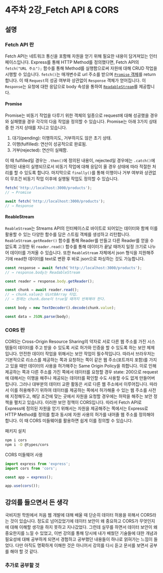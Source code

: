 # 4주차 2강_Fetch API & CORS

## 설명

### Fetch API 란

Fetch API는 네트워크 통신을 포함해 자원을 얻기 위해 필요한 내용이 담겨져있는 인터페이스입니다. Express를 통해 HTTP Method를 정의했다면, Fetch API의 `fetch("URL 주소");` 함수를 통해 Method를 실행함으로써 자원에 대해 CRUD 작업을 시행할 수 있습니다.
`fetch()`는 매개변수로 url 주소를 받으며 [`Promise` 객체](#h4_1)를 return합니다. 이 때 `Request`의 성공 여부와 상관없이 `Response` 객체가 얻어집니다. 이 `Response`는 요청에 대한 응답으로 body 속성을 통하여 [`ReadableStream`](#h4_2)를 제공합니다.

#### Promise <a id="h4_1"></a>

Promise는 비동기 작업을 다루기 위한 객체의 일종으로 request에 대해 성공했을 경우와 실패했을 경우 각각의 다음 작업을 정의할 수 있습니다. Promise는 아래 3가지 상태 중 한 가지 상태를 지니고 있습니다.

1. 대기(pending): 이행하지도, 거부하지도 않은 초기 상태.
2. 이행(fulfilled): 연산이 성공적으로 완료됨.
3. 거부(rejected): 연산이 실패함.

이 때 fulfilled일 경우는 `.then()`에 정의된 내용이, rejected일 경우에는 `.catch()`에 정의된 내용이 실행되므로서 비동기 작업에 대해 응답이 올 경우 상태에 따라 적절한 처리를 할 수 있도록 합니다. 마지막으로 `finally()`를 통해 이행이나 거부 여부와 상관없이 무조건 비동기 작업 이후에 실행될 작업도 정의할 수 있습니다.

```jsx
fetch('http://localhost:3000/products');
// → Promise

await fetch('http://localhost:3000/products');
// → Response
```

#### ReableStream <a id="h4_2"></a>

`ReableStream`는 Streams API의 인터페이스로 바이트로 되어있는 데이터와 함께 이를 활용할 수 있는 다양한 함수를 담은 스트림 객체를 생성하고 리턴합니다. `ReableStream.getReader()` 함수를 통해 Reader를 만들고 다른 Reader를 얻을 수 없도록 고정한 뒤 `reader.read()` 함수를 통해 데이터가 끝날 때까지 일정 크기로 나누어 데이터를 가져올 수 있습니다. 또한 `ReableStream` 자체에서 json 형식을 지원해주기에 read한 데이터를 text로 변환 후 바로 json으로 파싱하는 것도 가능합니다.

```jsx
const response = await fetch('http://localhost:3000/products');
// → response.body는 ReadableStream

const reader = response.body.getReader();

const chunk = await reader.read();
// → chunk.value는 Uint8Array 타입.
// → 원래는 chunk.done이 true일 때까지 반복해야 한다.

const body = new TextDecoder().decode(chunk.value);

const data = JSON.parse(body);
```

### CORS 란

CORS는 Cross-Origin Resource Sharing의 약자로 서로 다른 웹 주소를 가진 시스템들이 데이터를 주고 받을 수 있도록 서로 허가와 인증을 할 수 있도록 하는 보안 체제입니다. 안전한 데이터 작업을 위해서는 보안 작업이 필수적입니다. 따라서 브라우저는 기본적으로 리소스를 제공하는 쪽과 요청하는 쪽이 같은 웹 주소(포트까지 포함)를 가지고 있을 때만 데이터의 사용을 허가해주는 Same Origin Policy을 취합니다. 이로 인해 제공하는 쪽과 다른 주소를 가진 쪽에서 데이터를 요청할 경우 state: 200으로 request에 대해서는 이행을 해주나 제공되는 데이터를 확인할 수도 사용할 수도 없게 만들어버립니다. 그러나 대부분의 데이터 교환 활동은 서로 다른 웹 주소에서 이루어집니다. 따라서 이를 허용해주기 위하여 데이터를 제공하는 쪽에서 허가해줄 수 있는 웹 주소를 사전에 지정해두고, 해당 조건에 맞는 곳에서 자원을 요청할 경우에는 허락을 해주는 보안 정책을 펼치고 있습니다. 이러한 보안 정책이 CORS입니다.
따라서 Fetch API로 Express에 정의된 자원을 얻기 위해서는 자원을 제공해주는 쪽에서는 Express로 HTTP Method를 정의를 함과 동시에 자원 사용의 허가를 내어줄 웹 주소를 정의해야 합니다. 이 때 CORS 미들웨어를 활용하면 쉽게 이를 정의할 수 있습니다.

패키지 설치

```Bash
npm i cors
npm i -D @types/cors
```

CORS 미들웨어 사용

```jsx
import express from 'express';
import cors from 'cors';

const app = express();

app.use(cors());
```

## 강의를 들으면서 든 생각

국비지원 학원에서 처음 웹 개발에 대해 배울 때 단순히 데이터 허용을 위해서 CORS라는 것이 있습니다. 정도로 넘어갔었기에 데이터 보안이 왜 중요하고 CORS가 무엇인지에 대해 이해할 생각을 하지 못하고 지나갔었다. 그런데 실무를 하면서 데이터 보안이 왜 중요한지를 느낄 수 있었고, 이번 강의를 통해 당시에 내가 배웠던 기술들에 대한 개념과 필요성에 대해 공부하게 되면서 경험하고 공부했던 내용들이 하나로 얽혀가는 느낌이 들었다. 다만 아직도 명확하게 이해한 것은 아니어서 강의를 다시 듣고 문서를 보면서 공부를 해야 할 것 같다.

### 추가로 공부할 것
